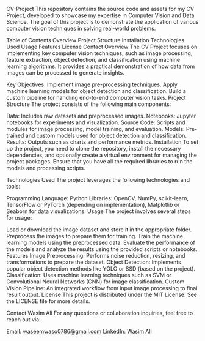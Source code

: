 CV-Project
This repository contains the source code and assets for my CV Project, developed to showcase my expertise in Computer Vision and Data Science. The goal of this project is to demonstrate the application of various computer vision techniques in solving real-world problems.

Table of Contents
Overview
Project Structure
Installation
Technologies Used
Usage
Features
License
Contact
Overview
The CV Project focuses on implementing key computer vision techniques, such as image processing, feature extraction, object detection, and classification using machine learning algorithms. It provides a practical demonstration of how data from images can be processed to generate insights.

Key Objectives:
Implement image pre-processing techniques.
Apply machine learning models for object detection and classification.
Build a custom pipeline for handling end-to-end computer vision tasks.
Project Structure
The project consists of the following main components:

Data: Includes raw datasets and preprocessed images.
Notebooks: Jupyter notebooks for experiments and visualization.
Source Code: Scripts and modules for image processing, model training, and evaluation.
Models: Pre-trained and custom models used for object detection and classification.
Results: Outputs such as charts and performance metrics.
Installation
To set up the project, you need to clone the repository, install the necessary dependencies, and optionally create a virtual environment for managing the project packages. Ensure that you have all the required libraries to run the models and processing scripts.

Technologies Used
The project leverages the following technologies and tools:

Programming Language: Python
Libraries: OpenCV, NumPy, scikit-learn, TensorFlow or PyTorch (depending on implementation), Matplotlib or Seaborn for data visualizations.
Usage
The project involves several steps for usage:

Load or download the image dataset and store it in the appropriate folder.
Preprocess the images to prepare them for training.
Train the machine learning models using the preprocessed data.
Evaluate the performance of the models and analyze the results using the provided scripts or notebooks.
Features
Image Preprocessing: Performs noise reduction, resizing, and transformations to prepare the dataset.
Object Detection: Implements popular object detection methods like YOLO or SSD (based on the project).
Classification: Uses machine learning techniques such as SVM or Convolutional Neural Networks (CNN) for image classification.
Custom Vision Pipeline: An integrated workflow from input image processing to final result output.
License
This project is distributed under the MIT License. See the LICENSE file for more details.

Contact
Wasim Ali
For any questions or collaboration inquiries, feel free to reach out via:

Email: waseemwaso0786@gmail.com
LinkedIn: Wasim Ali
